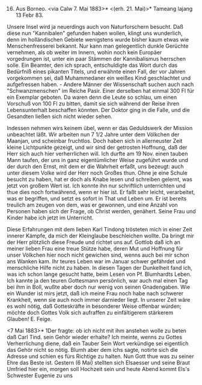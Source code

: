 16. Aus Borneo.
 <via Calw 7. Mai 1883>*
 <(erh. 21. Mai)>*
 Tameang lajang 13 Febr 83.

Unsere Insel wird ja neuerdings auch von Naturforschern besucht. Daß diese nun "Kannibalen" gefunden haben wollen, klingt uns wunderlich, denn im holländischen Gebiete wenigstens wurde bisher kaum etwas wie Menschenfresserei bekannt. Nur kann man gelegentlich dunkle Gerüchte vernehmen, als ob weiter im Innern, wohin noch kein Europäer vorgedrungen ist, unter ein paar Stämmen der Kannibalismus herrschen solle. Ein Beamter, den ich sprach, entschuldigte das Wort durch das Bedürfniß eines pikanten Titels, und erwähnte einen Fall, der vor Jahren vorgekommen sei, daß Muhammedaner ein weißes Kind geschlachtet und aufgefressen haben. - Andere Männer der Wissenschaft suchen auch nach "Schwanzmenschen" im Reiche Pasir. Einer derselben hat einmal 300 Fl für ein Exemplar geboten. Da waren denn die Leute so schlau, um einen Vorschuß von 100 Fl zu bitten, damit sie sich während der Reise ihren Lebensunterhalt beschaffen könnten. Der Doktor ging in die Falle, und die Gesandten ließen sich nicht wieder sehen.

Indessen nehmen wirs keinem übel, wenn er das Geduldswerk der Mission unbeachtet läßt. Wir arbeiten nun 7 1/2 Jahre unter dem Völkchen der Maanjan, und scheinbar fruchtlos. Doch haben sich in allerneuster Zeit kleine Lichtpunkte gezeigt, und wir sind der getrosten Hoffnung, daß der Herr sich auch hier verherrlichen will. Ich durfte am 19 Nov. einen tauben Mann taufen, der uns in ganz eigentümlicher Weise zugeführt wurde und der durch den Ernst, mit dem er die Wahrheit erfaßt, uns bezeugt: auch unter diesem Volke wird der Herr noch Großes thun. Ohne je eine Schule besucht zu haben, hat er doch als Knabe lesen und schreiben gelernt, was jetzt von großem Wert ist. Ich konnte ihn nur schriftlich unterrichten und thue dies noch fortwährend, wenn er hier ist. Er faßt sehr leicht, verarbeitet, was er begriffen, und setzt es sofort in That und Leben um. Er ist bereits treulich am zeugen von dem, was er gewonnen, und eine Anzahl von Personen haben sich der Frage, ob Christ werden, genähert. Seine Frau und Kinder habe ich jetzt im Unterricht.

Diese Erfahrungen mit dem lieben Karl Tindong trösteten mich in einer Zeit innerer Kämpfe, da mich der Kleinglaube beschleichen wollte. Da bringt mir der Herr plötzlich diese Freude und richtet uns auf. Gottlob daß ich an meiner lieben Frau eine treue Stütze habe, deren Mut und Hoffnung für unser Völkchen hier noch nicht gewichen sind, wenns auch bei mir schon ans Wanken kam. Ihr teures Leben war im Januar schwer gefährdet und menschliche Hilfe nicht zu haben. In diesen Tagen der Dunkelheit fand ich, was ich schon lange gesucht hatte, beim Lesen von Pf. Blumhardts Leben. Ich kannte ja den teuren Gottesmann persönlich, war auch mal einen Tag bei ihm in Boll, wußte aber doch nur wenig von seinen Gnadengaben. Wie ein Wunder ist mirs jetzt, daß ich meine Frau noch habe nach schwerer Krankheit, wenn sie auch noch immer darnieder liegt. In unserer Zeit wäre es wohl nötig, daß Gotteskräfte in besonderer Weise offenbar würden; möchte doch Gottes Volk sich aufraffen zu einfältigerem stärkerem Glauben!
 E. Feige.

 <7 Mai 1883>*
1Der fragte: ob ich nicht mit ihm anstehen wolle zu beten daß Carl Tind. sein Gehör wieder erhalte? Ich meinte, wenns zu Gottes Verherrlichung diene, daß ein Tauber Sein Wort verkündige sei eigentlich das Gehör nicht so nötig. Blumh aber dem ichs sagte, notirte sich die Adresse und schien es fürs Richtige zu halten. Nun Gott thue was zu seiner Ehre das Beste ist. 
Gestern (6 Mai) stellten sich Elsaesser und seine Braut Umfried hier ein, morgen soll Hochzeit sein und heute Abend kommt Els's Schwester Eugenie zu uns

